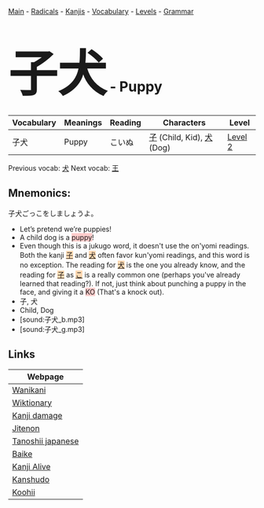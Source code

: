 <style> bigfont {font-size: 100px}</style>
[Main](../README.md) -
[Radicals](../radicals.md) -
[Kanjis](../kanjis.md) -
[Vocabulary](../vocabulary.md) -
[Levels](../levels.md) -
[Grammar](../grammar.md)
# <bigfont> 子犬</bigfont> - Puppy 

| Vocabulary | Meanings | Reading | Characters | Level |
| --- | --- | --- | --- | --- |
| 子犬 | Puppy | こいぬ |  [子](../kanjis/子.md) (Child, Kid), [犬](../kanjis/犬.md) (Dog) | [Level 2](../levels/wk_level2.md) |

Previous vocab: [犬](犬.md) Next vocab: [王](王.md) 

## Mnemonics:
子犬ごっこをしましょうよ。
* Let’s pretend we’re puppies!
* A child dog is a <span style="background-color:#ffcccb"> puppy</span>!
* Even though this is a jukugo word, it doesn't use the on'yomi readings. Both the kanji <span style="background-color:#fed8b1"> [子](https://jisho.org/search/子)</span> and <span style="background-color:#fed8b1"> [犬](https://jisho.org/search/犬)</span> often favor kun'yomi readings, and this word is no exception. The reading for <span style="background-color:#fed8b1"> [犬](https://jisho.org/search/犬)</span> is the one you already know, and the reading for <span style="background-color:#fed8b1"> [子](https://jisho.org/search/子)</span> as <span style="background-color:#fed8b1"> [こ](https://jisho.org/search/こ)</span> is a really common one (perhaps you've already learned that reading?). If not, just think about punching a puppy in the face, and giving it a <span style="background-color:#ffcccb"> KO</span> (That's a knock out).
* 子, 犬
* Child, Dog
* [sound:子犬_b.mp3]
* [sound:子犬_g.mp3]


## Links 

| Webpage |
| --- |
| [Wanikani          ](https://www.wanikani.com/kanji/子犬) |
| [Wiktionary        ](https://en.wiktionary.org/wiki/子犬) |
| [Kanji damage      ](http://www.kanjidamage.com/kanji/search?utf8=✓&q=子犬) |
| [Jitenon           ](https://jitenon.com/kanji/子犬) |
| [Tanoshii japanese ](https://www.tanoshiijapanese.com/dictionary/kanji.cfm?k=子犬) |
| [Baike             ](https://baike.baidu.com/item/子犬) |
| [Kanji Alive       ](https://app.kanjialive.com/子犬) |
| [Kanshudo          ](https://www.kanshudo.com/searchmn?q=子犬) |
| [Koohii            ](https://kanji.koohii.com/study/kanji/子犬) |
